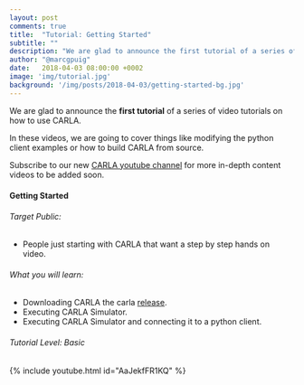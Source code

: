 ```yaml
---
layout: post
comments: true
title:  "Tutorial: Getting Started"
subtitle: ""
description: "We are glad to announce the first tutorial of a series of video tutorials on how to use CARLA."
author: "@marcgpuig"
date:   2018-04-03 08:00:00 +0002
image: 'img/tutorial.jpg'
background: '/img/posts/2018-04-03/getting-started-bg.jpg'
---
```


We are glad to announce the **first tutorial** of a series of video tutorials on
how to use CARLA.

In these videos, we are going to cover things like modifying the python client
examples or how to build CARLA from source.

Subscribe to our new
[CARLA youtube channel](https://www.youtube.com/channel/UC1llP9ekCwt8nEJzMJBQekg)
for  more  in-depth content videos to be added soon.

<h4 style="margin: 20px 0">Getting Started</h4>

###### Target Public:

* People just starting with CARLA that want a step by step hands on video.

###### What you will learn:

* Downloading CARLA the carla [release](https://github.com/carla-simulator/carla/releases).
* Executing CARLA Simulator.
* Executing CARLA Simulator and connecting it to a python client.

###### Tutorial Level: Basic

{% include youtube.html id="AaJekfFR1KQ" %}
